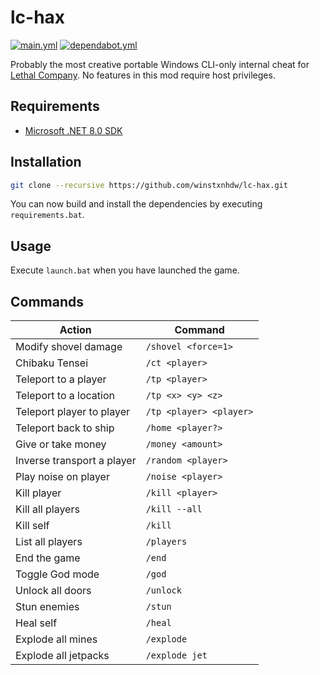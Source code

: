 # lc-hax

[![main.yml](https://github.com/winstxnhdw/lc-hax/actions/workflows/main.yml/badge.svg)](https://github.com/winstxnhdw/lc-hax/actions/workflows/main.yml)
[![dependabot.yml](https://github.com/winstxnhdw/lc-hax/actions/workflows/dependabot.yml/badge.svg)](https://github.com/winstxnhdw/lc-hax/actions/workflows/dependabot.yml)

Probably the most creative portable Windows CLI-only internal cheat for [Lethal Company](https://en.wikipedia.org/wiki/Lethal_Company). No features in this mod require host privileges.

## Requirements

- [Microsoft .NET 8.0 SDK](https://dotnet.microsoft.com/en-us/download)

## Installation

```bash
git clone --recursive https://github.com/winstxnhdw/lc-hax.git
```

You can now build and install the dependencies by executing `requirements.bat`.

## Usage

Execute `launch.bat` when you have launched the game.

## Commands

| Action                     | Command                 |
| -------------------------- | ----------------------- |
| Modify shovel damage       | `/shovel <force=1>`     |
| Chibaku Tensei             | `/ct <player>`          |
| Teleport to a player       | `/tp <player>`          |
| Teleport to a location     | `/tp <x> <y> <z>`       |
| Teleport player to player  | `/tp <player> <player>` |
| Teleport back to ship      | `/home <player?>`       |
| Give or take money         | `/money <amount>`       |
| Inverse transport a player | `/random <player>`      |
| Play noise on player       | `/noise <player>`       |
| Kill player                | `/kill <player>`        |
| Kill all players           | `/kill --all`           |
| Kill self                  | `/kill`                 |
| List all players           | `/players`              |
| End the game               | `/end`                  |
| Toggle God mode            | `/god`                  |
| Unlock all doors           | `/unlock`               |
| Stun enemies               | `/stun`                 |
| Heal self                  | `/heal`                 |
| Explode all mines          | `/explode`              |
| Explode all jetpacks       | `/explode jet`          |
